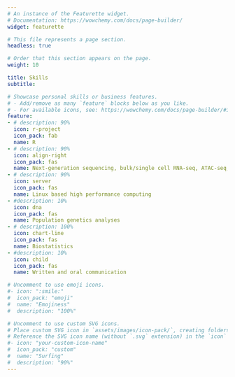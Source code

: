 ```yaml
---
# An instance of the Featurette widget.
# Documentation: https://wowchemy.com/docs/page-builder/
widget: featurette

# This file represents a page section.
headless: true

# Order that this section appears on the page.
weight: 10

title: Skills
subtitle:

# Showcase personal skills or business features.
# - Add/remove as many `feature` blocks below as you like.
# - For available icons, see: https://wowchemy.com/docs/page-builder/#icons
feature:
- # description: 90%
  icon: r-project
  icon_pack: fab
  name: R
- # description: 90%
  icon: align-right
  icon_pack: fas
  name: Next-generation sequencing, bulk/single cell RNA-seq, ATAC-seq, ChIP-seq
- # description: 90%
  icon: server
  icon_pack: fas
  name: Linux based high performance computing
- #description: 10%
  icon: dna
  icon_pack: fas
  name: Population genetics analyses 
- # description: 100%
  icon: chart-line
  icon_pack: fas
  name: Biostatistics
- #description: 10%
  icon: child
  icon_pack: fas
  name: Written and oral communication

# Uncomment to use emoji icons.
#- icon: ":smile:"
#  icon_pack: "emoji"
#  name: "Emojiness"
#  description: "100%"  

# Uncomment to use custom SVG icons.
# Place custom SVG icon in `assets/images/icon-pack/`, creating folders if necessary.
# Reference the SVG icon name (without `.svg` extension) in the `icon` field.
#- icon: "your-custom-icon-name"
#  icon_pack: "custom"
#  name: "Surfing"
#  description: "90%"
---
```

